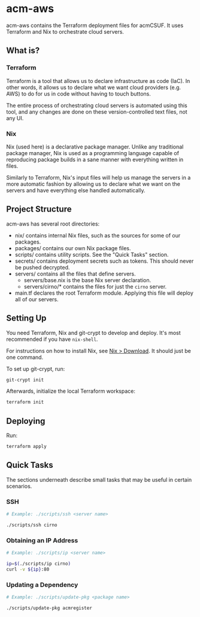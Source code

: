 # acm-aws

acm-aws contains the Terraform deployment files for acmCSUF. It uses Terraform
and Nix to orchestrate cloud servers.

## What is?

### Terraform

Terraform is a tool that allows us to declare infrastructure as code (IaC). In
other words, it allows us to declare what we want cloud providers (e.g. AWS) to
do for us in code without having to touch buttons.

The entire process of orchestrating cloud servers is automated using this tool,
and any changes are done on these version-controlled text files, not any UI.

### Nix

Nix (used here) is a declarative package manager. Unlike any traditional package
manager, Nix is used as a programming language capable of reproducing package
builds in a sane manner with everything written in files.

Similarly to Terraform, Nix's input files will help us manage the servers in a
more automatic fashion by allowing us to declare what we want on the servers and
have everything else handled automatically.

## Project Structure

acm-aws has several root directories:

- nix/ contains internal Nix files, such as the sources for some of our
  packages.
- packages/ contains our own Nix package files.
- scripts/ contains utility scripts. See the "Quick Tasks" section.
- secrets/ contains deployment secrets such as tokens. This should never be
  pushed decrypted.
- servers/ contains all the files that define servers.
	- servers/base.nix is the base Nix server declaration.
	- servers/cirno/* contains the files for just the `cirno` server.
- main.tf declares the root Terraform module. Applying this file will deploy all
  of our servers.

## Setting Up

You need Terraform, Nix and git-crypt to develop and deploy. It's most
recommended if you have `nix-shell`.

For instructions on how to install Nix, see [Nix >
Download](https://nixos.org/download.html). It should just be one command.

To set up git-crypt, run:

```sh
git-crypt init
```

Afterwards, initialize the local Terraform workspace:

```sh
terraform init
```

## Deploying

Run:

```sh
terraform apply
```

## Quick Tasks

The sections underneath describe small tasks that may be useful in certain
scenarios.

### SSH

```sh
# Example: ./scripts/ssh <server name>

./scripts/ssh cirno
```

### Obtaining an IP Address

```sh
# Example: ./scripts/ip <server name>

ip=$(./scripts/ip cirno)
curl -v ${ip}:80
```

### Updating a Dependency

```sh
# Example: ./scripts/update-pkg <package name>

./scripts/update-pkg acmregister
```
